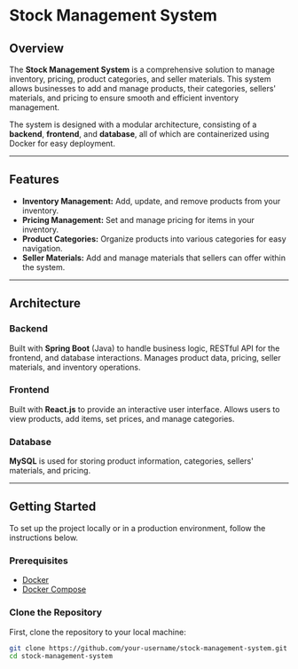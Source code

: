 # Stock Management System

## Overview
The **Stock Management System** is a comprehensive solution to manage inventory, pricing, product categories, and seller materials. This system allows businesses to add and manage products, their categories, sellers' materials, and pricing to ensure smooth and efficient inventory management.

The system is designed with a modular architecture, consisting of a **backend**, **frontend**, and **database**, all of which are containerized using Docker for easy deployment.

---

## Features
- **Inventory Management:** Add, update, and remove products from your inventory.
- **Pricing Management:** Set and manage pricing for items in your inventory.
- **Product Categories:** Organize products into various categories for easy navigation.
- **Seller Materials:** Add and manage materials that sellers can offer within the system.

---

## Architecture

### Backend
Built with **Spring Boot** (Java) to handle business logic, RESTful API for the frontend, and database interactions. Manages product data, pricing, seller materials, and inventory operations.

### Frontend
Built with **React.js** to provide an interactive user interface. Allows users to view products, add items, set prices, and manage categories.

### Database
**MySQL** is used for storing product information, categories, sellers' materials, and pricing.

---

## Getting Started

To set up the project locally or in a production environment, follow the instructions below.

### Prerequisites
- [Docker](https://www.docker.com/get-started)
- [Docker Compose](https://docs.docker.com/compose/install/)

### Clone the Repository
First, clone the repository to your local machine:

```bash
git clone https://github.com/your-username/stock-management-system.git
cd stock-management-system
